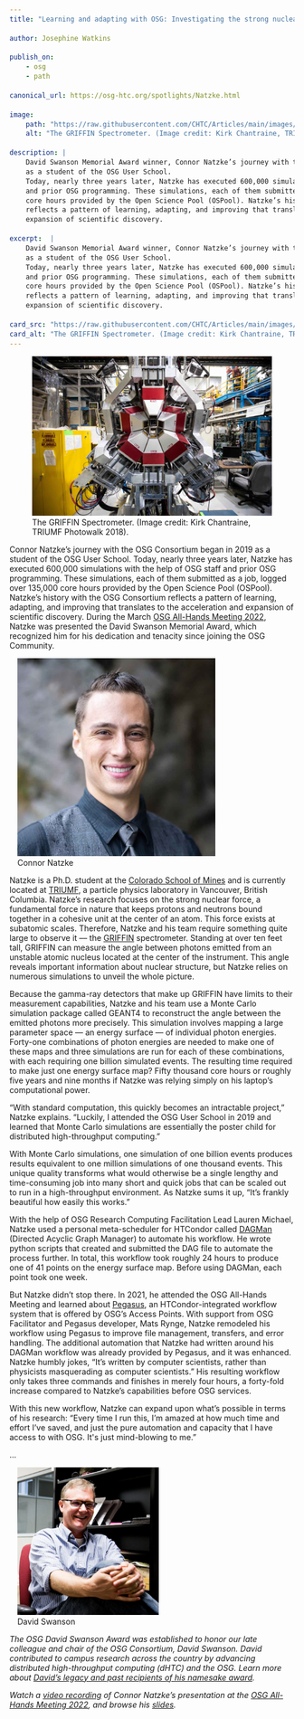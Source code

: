 ```yaml
---
title: "Learning and adapting with OSG: Investigating the strong nuclear force"

author: Josephine Watkins

publish_on:
    - osg
    - path

canonical_url: https://osg-htc.org/spotlights/Natzke.html

image:
    path: "https://raw.githubusercontent.com/CHTC/Articles/main/images/Spectrometer.jpg"
    alt: "The GRIFFIN Spectrometer. (Image credit: Kirk Chantraine, TRIUMF Photowalk 2018)."

description: |
    David Swanson Memorial Award winner, Connor Natzke’s journey with the OSG Consortium began in 2019
    as a student of the OSG User School.
    Today, nearly three years later, Natzke has executed 600,000 simulations with the help of OSG staff
    and prior OSG programming. These simulations, each of them submitted as a job, logged over 135,000
    core hours provided by the Open Science Pool (OSPool). Natzke’s history with the OSG Consortium
    reflects a pattern of learning, adapting, and improving that translates to the acceleration and
    expansion of scientific discovery.

excerpt:  |
    David Swanson Memorial Award winner, Connor Natzke’s journey with the OSG Consortium began in 2019
    as a student of the OSG User School.
    Today, nearly three years later, Natzke has executed 600,000 simulations with the help of OSG staff
    and prior OSG programming. These simulations, each of them submitted as a job, logged over 135,000
    core hours provided by the Open Science Pool (OSPool). Natzke’s history with the OSG Consortium
    reflects a pattern of learning, adapting, and improving that translates to the acceleration and
    expansion of scientific discovery.

card_src: "https://raw.githubusercontent.com/CHTC/Articles/main/images/Spectrometer.jpg"
card_alt: "The GRIFFIN Spectrometer. (Image credit: Kirk Chantraine, TRIUMF Photowalk 2018)."
---
```


<figure>
  <img src="https://raw.githubusercontent.com/CHTC/Articles/main/images/Spectrometer.jpg" alt="The GRIFFIN Spectrometer"/>
  <figcaption class="figure-caption">The GRIFFIN Spectrometer. (Image credit: Kirk Chantraine, TRIUMF Photowalk 2018).<br/></figcaption>
</figure>

Connor Natzke’s journey with the OSG Consortium began in 2019 as a student of the OSG User School. Today, nearly three years later, Natzke has executed
600,000 simulations with the help of OSG staff and prior OSG programming. These simulations, each of them submitted as a job, logged over 135,000 core
hours provided by the Open Science Pool (OSPool). Natzke’s history with the OSG Consortium reflects a pattern of learning, adapting, and improving that
translates to the acceleration and expansion of scientific discovery. During the March [OSG All-Hands Meeting 2022](https://osg-htc.org/all-hands/2022/),
Natzke was presented the David Swanson Memorial Award, which recognized him for his dedication and tenacity since joining the OSG Community.

<figure class="figure float-end" style="margin-left: 1em">
  <img src='https://raw.githubusercontent.com/CHTC/Articles/main/images/Connor-Natzke-Square-smaller.jpg' class="figure-img img-fluid rounded" alt="Connor Natzke" width="350px">
  <figcaption class="figure-caption">Connor Natzke<br/></figcaption>
</figure>

Natzke is a Ph.D. student at the [Colorado School of Mines](https://www.mines.edu/) and is currently located at [TRIUMF](https://www.triumf.ca/), a particle
physics laboratory in Vancouver, British Columbia. Natzke’s research focuses on the strong nuclear force, a fundamental force in nature that keeps protons and neutrons bound together in a cohesive unit at
the center of an atom. This force exists at subatomic scales. Therefore, Natzke and his team require something quite large to observe it –– the [GRIFFIN](https://griffin.triumf.ca/index.html)
spectrometer. Standing at over ten feet tall, GRIFFIN can measure the angle between photons emitted from an unstable atomic nucleus located at the center
of the instrument. This angle reveals important information about nuclear structure, but Natzke relies on numerous simulations to unveil the whole picture.

Because the gamma-ray detectors that make up GRIFFIN have limits to their measurement capabilities, Natzke and his team use a Monte Carlo simulation
package called GEANT4 to reconstruct the angle between the emitted photons more precisely. This simulation involves mapping a large parameter space ––
an energy surface –– of individual photon energies. Forty-one combinations of photon energies are needed to make one of these maps and three simulations
are run for each of these combinations, with each requiring one billion simulated events. The resulting time required to make just one energy surface map?
Fifty thousand core hours or roughly five years and nine months if Natzke was relying simply on his laptop’s computational power.

“With standard computation, this quickly becomes an intractable project,” Natzke explains. “Luckily, I attended the OSG User School in 2019 and learned that
Monte Carlo simulations are essentially the poster child for distributed high-throughput computing.”

With Monte Carlo simulations, one simulation of one billion events produces results equivalent to one million simulations of one thousand events.
This unique quality transforms what would otherwise be a single lengthy and time-consuming job into many short and quick jobs that can be scaled out to
run in a high-throughput environment. As Natzke sums it up, “It’s frankly beautiful how easily this works.”

With the help of OSG Research Computing Facilitation Lead Lauren Michael, Natzke used a personal meta-scheduler for HTCondor called
[DAGMan](https://htcondor.org/dagman/dagman.html) (Directed Acyclic Graph Manager) to automate his workflow. He wrote python scripts that created and
submitted the DAG file to automate the process further. In total, this workflow took roughly 24 hours to produce one of 41 points on the energy surface
map. Before using DAGMan, each point took one week.

But Natzke didn’t stop there. In 2021, he attended the OSG All-Hands Meeting and learned about [Pegasus](https://pegasus.isi.edu/), an HTCondor-integrated
workflow system that is offered by OSG’s Access Points. With support from OSG Facilitator and Pegasus developer, Mats Rynge, Natzke remodeled his workflow
using Pegasus to improve file management, transfers, and error handling. The additional automation that Natzke had written around his DAGMan workflow was
already provided by Pegasus, and it was enhanced. Natzke humbly jokes, “It’s written by computer scientists, rather than physicists masquerading as
computer scientists.” His resulting workflow only takes three commands and finishes in merely four hours, a forty-fold increase compared to Natzke’s
capabilities before OSG services.

With this new workflow, Natzke can expand upon what’s possible in terms of his research: “Every time I run this, I’m amazed at how much time and effort
I’ve saved, and just the pure automation and capacity that I have access to with OSG. It's just mind-blowing to me.”

...

<figure class="figure float-end" style="margin-left: 1em">
  <img src='https://raw.githubusercontent.com/CHTC/Articles/main/images/DavidSwanson.png' class="figure-img img-fluid rounded" alt="David Swanson" width="250px">
  <figcaption class="figure-caption">David Swanson<br/></figcaption>
</figure>       


*The OSG David Swanson Award was established to honor our late colleague and chair of the OSG Consortium, David Swanson. David contributed to campus
research across the country by advancing distributed high-throughput computing (dHTC) and the OSG. Learn more about [David’s legacy and past recipients of his namesake award](https://path-cc.io/news/2021-03-19-Nicholas-Cooley-2021-David-Swanson-Award-Winner/).*

*Watch a [video recording](https://www.youtube.com/watch?v=YTyFIdOsJvY&t=175s) of Connor Natzke’s presentation at the [OSG All-Hands Meeting 2022](https://osg-htc.org/all-hands/), and browse his [slides](https://osg-htc.org/all-hands/).*   